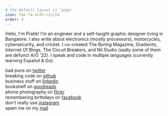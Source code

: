```yaml
---
# the default layout is 'page'
icon: fas fa-info-circle
order: 4
---
```


Hello, I'm Pratik! I’m an engineer and a self-taught graphic designer living in Bangalore. I also write about electronics (mostly processors), motorcycles, cybersecurity, and cricket. I co-created The Boring Magazine, Gradiento, Internet Of Bings, The Circuit Breakers, and Nil 5tudio (sadly some of them are defunct A/O ’22). I speak and code in multiple languages (currently learning Español & Go).

<p>
    bad puns on <a href="https://twitter.com/pro7on" target="_blank" class="link">twitter</a>
    <br>
    breaking code on <a href="https://github.com/pratiknilange" target="_blank" class="link">github</a>
    <br>
    business stuff on <a href="https://linkedin.com/in/npt" target="_blank" class="link">linkedin</a>
    <br>
    bookshelf on <a href="https://www.goodreads.com/review/list/120733875?shelf=read" target="_blank" class="link">goodreads</a>
    <br>
    phone photography on <a href="https://www.flickr.com/photos/186635911@N03/" target="_blank" class="link">flickr</a>
    <br>
    remembering birthdays on <a href="https://facebook.com/pratnil" target="_blank" class="link">facebook</a>
    <br>
    don't really use <a href="https://instagram.com/pratiknilange" target="_blank" class="link">instagram</a>
    <br>
    spam me on my <a href="mailto:contact@pratiknilange.in" class="link">mail</a>
</p>